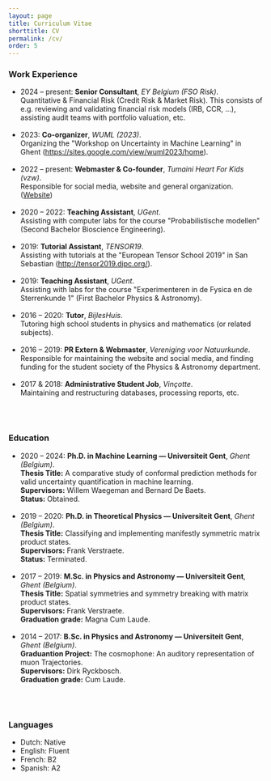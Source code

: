 ```yaml
---
layout: page
title: Curriculum Vitae
shorttitle: CV
permalink: /cv/
order: 5
---
```


<h3>Work Experience</h3>

* 2024 &ndash; present: <b>Senior Consultant</b>, <i>EY Belgium (FSO Risk)</i>.<br>
    Quantitative & Financial Risk (Credit Risk & Market Risk). This consists of e.g. reviewing and validating financial risk models (IRB, CCR, ...), assisting audit teams with portfolio valuation, etc.<br><br>
* 2023: <b>Co-organizer</b>, <i>WUML (2023)</i>.<br>
    Organizing the "Workshop on Uncertainty in Machine Learning" in Ghent (<a href = "https://sites.google.com/view/wuml2023/home" target = "_blank">https://sites.google.com/view/wuml2023/home</a>).<br><br>
* 2022 &ndash; present: <b>Webmaster & Co-founder</b>, <i>Tumaini Heart For Kids (vzw)</i>.<br>
    Responsible for social media, website and general organization. (<a href = "https://tumaini-vzw.github.io/" target = "_blank" rel = "noopener">Website</a>)<br><br>
* 2020 &ndash; 2022: <b>Teaching Assistant</b>, <i>UGent</i>.<br>
    Assisting with computer labs for the course "Probabilistische modellen" (Second Bachelor Bioscience Engineering).<br><br>
* 2019: <b>Tutorial Assistant</b>, <i>TENSOR19</i>.<br>
    Assisting with tutorials at the "European Tensor School 2019" in San Sebastian (<a href = "http://tensor2019.dipc.org/" target = "_blank">http://tensor2019.dipc.org/</a>).<br><br>
* 2019: <b>Teaching Assistant</b>, <i>UGent</i>.<br>
    Assisting with labs for the course "Experimenteren in de Fysica en de Sterrenkunde 1" (First Bachelor Physics & Astronomy).<br><br>
* 2016 &ndash; 2020: <b>Tutor</b>, <i>BijlesHuis</i>.<br>
    Tutoring high school students in physics and mathematics (or related subjects).<br><br>
* 2016 &ndash; 2019: <b>PR Extern & Webmaster</b>, <i>Vereniging voor Natuurkunde</i>.<br>
    Responsible for maintaining the website and social media, and finding funding for the student society of the Physics & Astronomy department.<br><br>
* 2017 & 2018: <b>Administrative Student Job</b>, <i>Vinçotte</i>.<br>
    Maintaining and restructuring databases, processing reports, etc.<br><br>

<br>
<h3>Education</h3>

* 2020 &ndash; 2024: <b>Ph.D. in Machine Learning &mdash; Universiteit Gent</b>, <i>Ghent (Belgium)</i>.<br>
    <b>Thesis Title:</b> A comparative study of conformal prediction methods 
for valid uncertainty quantification in machine learning.<br>
    <b>Supervisors:</b> Willem Waegeman and Bernard De Baets.<br>
    <b>Status:</b> Obtained.<br><br>
* 2019 &ndash; 2020: <b>Ph.D. in Theoretical Physics &mdash; Universiteit Gent</b>, <i>Ghent (Belgium)</i>.<br>
    <b>Thesis Title:</b> Classifying and implementing manifestly symmetric 
matrix product states.<br>
    <b>Supervisors:</b> Frank Verstraete.<br>
    <b>Status:</b> Terminated.<br><br>
* 2017 &ndash; 2019: <b>M.Sc. in Physics and Astronomy &mdash; Universiteit Gent</b>, <i>Ghent (Belgium)</i>.<br>
    <b>Thesis Title:</b> Spatial symmetries and symmetry breaking with matrix 
product states.<br>
    <b>Supervisors:</b> Frank Verstraete.<br>
    <b>Graduation grade:</b> Magna Cum Laude.<br><br>
* 2014 &ndash; 2017: <b>B.Sc. in Physics and Astronomy &mdash; Universiteit Gent</b>, <i>Ghent (Belgium)</i>.<br>
    <b>Graduantion Project:</b> The cosmophone: An auditory representation of 
muon Trajectories.<br>
    <b>Supervisors:</b> Dirk Ryckbosch.<br>
    <b>Graduation grade:</b> Cum Laude.<br><br>

<br>
<h3>Languages</h3>

* Dutch: Native
* English: Fluent
* French: B2
* Spanish: A2